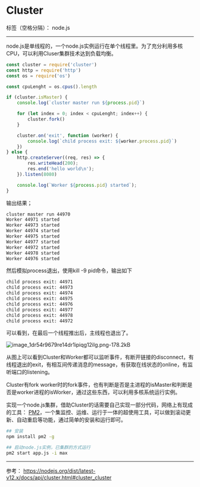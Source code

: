 # Cluster

标签（空格分隔）： node.js

---

node.js是单线程的，一个node.js实例运行在单个线程里。为了充分利用多核CPU，可以利用Cluser集群技术达到负载均衡。

```js
const cluster = require('cluster')
const http = require('http')
const os = require('os')

const cpuLenght = os.cpus().length

if (cluster.isMaster) {
    console.log(`cluster master run ${process.pid}`)

    for (let index = 0; index < cpuLenght; index++) {
        cluster.fork()
    }

    cluster.on('exit', function (worker) {
        console.log(`child process exit: ${worker.process.pid}`)
    })
} else {
    http.createServer((req, res) => {
        res.writeHead(200);
        res.end('hello world\n');
    }).listen(8080)

    console.log(`Worker ${process.pid} started`);
}
```

输出结果；
```txt
cluster master run 44970
Worker 44971 started
Worker 44973 started
Worker 44974 started
Worker 44975 started
Worker 44977 started
Worker 44972 started
Worker 44978 started
Worker 44976 started
```

然后模拟process退出，使用kill -9 pid命令，输出如下
```txt
child process exit: 44971
child process exit: 44973
child process exit: 44974
child process exit: 44975
child process exit: 44976
child process exit: 44977
child process exit: 44978
child process exit: 44972
```

可以看到，在最后一个线程推出后，主线程也退出了。


![image_1dr54r9679re14dr1ipiqg12ilg.png-178.2kB][1]

从图上可以看到Cluster和Worker都可以监听事件，有断开链接的disconnect，有线程退出的exit，有相互间传递消息的message，有获取在线状态的online，有监听端口的listening。

Cluster有fork worker时的fork事件，也有判断是否是主进程的isMaster和判断是否是worker进程的isWorker，通过这些东西，可以利用多核系统运行实例。

实现一个node.js集群，借助Cluster的话需要自己实现一部分代码，网络上有现成的工具： [PM2][2]，一个集监控、运维、运行于一体的超使用工具，可以做到滚动更新、自动重启等功能，通过简单的安装和运行即可。
```sh
## 安装
npm install pm2 -g

## 启动node.js实例，已集群的方式运行
pm2 start app.js -i max
```

---
参考： 
https://nodejs.org/dist/latest-v12.x/docs/api/cluster.html#cluster_cluster


  [1]: http://static.zybuluo.com/DillonLiang/s93b50w0lxphdq6abo1d6zq3/image_1dr54r9679re14dr1ipiqg12ilg.png
  [2]: https://pm2.keymetrics.io/